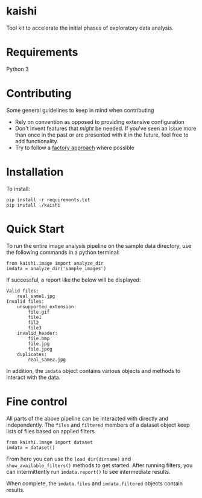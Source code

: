 # kaishi
Tool kit to accelerate the initial phases of exploratory data analysis.

# Requirements
Python 3

# Contributing
Some general guidelines to keep in mind when contributing
* Rely on convention as opposed to providing extensive configuration
* Don't invent features that _might_ be needed. If you've seen an issue more than once in the past or are presented with it in the future, feel free to add functionality.
* Try to follow a [factory approach](https://en.wikipedia.org/wiki/Software_factory) where possible

# Installation
To install:
```
pip install -r requirements.txt
pip install ./kaishi
```

# Quick Start
To run the entire image analysis pipeline on the sample data directory, use the following commands in a python terminal:
```
from kaishi.image import analyze_dir
imdata = analyze_dir('sample_images')
```
If successful, a report like the below will be displayed:
```
Valid files:
	real_same1.jpg
Invalid files:
	unsupported_extension:
		file.gif
		file1
		fil2
		file3
	invalid_header:
		file.bmp
		file.jpg
		file.jpeg
	duplicates:
		real_same2.jpg
```
In addition, the `imdata` object contains various objects and methods to interact with the data.

# Fine control
All parts of the above pipeline can be interacted with directly and independently. The `files` and `filtered` members of a dataset object keep lists of files based on applied filters.

```
from kaishi.image import dataset
imdata = dataset()
```
From here you can use the `load_dir(dirname)` and `show_available_filters()` methods to get started. After running filters, you can intermittently run `imdata.report()` to see intermediate results.

When complete, the `imdata.files` and `imdata.filtered` objects contain results.
